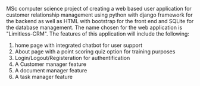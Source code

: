 MSc computer science project of creating a web based user application for customer relationship management using python with django framework for the backend as well as HTML with bootstrap  for the front end and SQLite for the database management. The name chosen for the web application is "Limitless-CRM". The features of this application will include the following:

1) home page with integrated chatbot for user support
2) About page with a point scoring quiz option for training purposes
3) Login/Logout/Registeration for authentification 
4) A Customer manager feature
5) A document manager feature
6) A task manager feature
